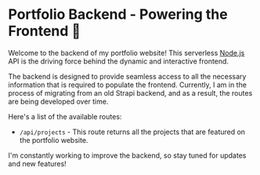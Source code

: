 # Portfolio Backend - Powering the Frontend 💪

Welcome to the backend of my portfolio website! This serverless [Node.js](https://nodejs.org/en/) API is the driving force behind the dynamic and interactive frontend.

The backend is designed to provide seamless access to all the necessary information that is required to populate the frontend. Currently, I am in the process of migrating from an old Strapi backend, and as a result, the routes are being developed over time.

Here's a list of the available routes:

- `/api/projects` - This route returns all the projects that are featured on the portfolio website.

I'm constantly working to improve the backend, so stay tuned for updates and new features!
